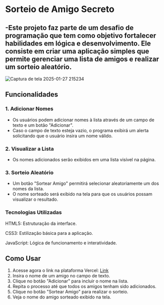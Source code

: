 
# Sorteio de Amigo Secreto

-Este projeto faz parte de um desafio de programação que tem como objetivo fortalecer habilidades em lógica e desenvolvimento. Ele consiste em criar uma aplicação simples que permite gerenciar uma lista de amigos e realizar um sorteio aleatório.
---
![Captura de tela 2025-01-27 215234](https://github.com/user-attachments/assets/e540da8d-90a4-449d-b8a8-e33c4c233976)



## Funcionalidades

### 1. Adicionar Nomes
- Os usuários podem adicionar nomes à lista através de um campo de texto e um botão "Adicionar".
- Caso o campo de texto esteja vazio, o programa exibirá um alerta solicitando que o usuário insira um nome válido.

### 2. Visualizar a Lista
- Os nomes adicionados serão exibidos em uma lista visível na página.

### 3. Sorteio Aleatório
- Um botão "Sortear Amigo" permitirá selecionar aleatoriamente um dos nomes da lista.
- O nome sorteado será exibido na tela para que os usuários possam visualizar o resultado.

### Tecnologias Utilizadas
HTML5: Estruturação da interface.

CSS3: Estilização básica para a aplicação.

JavaScript: Lógica de funcionamento e interatividade.


## Como Usar
1. Acesse agora o link na plataforma Vercel: [Link](http://127.0.0.1:5500/challenge-amigo-secreto_pt-main/index.html) 
2. Insira o nome de um amigo no campo de texto.
3. Clique no botão "Adicionar" para incluir o nome na lista.
4. Repita o processo até que todos os amigos tenham sido adicionados.
5. Clique no botão "Sortear Amigo" para realizar o sorteio.
6. Veja o nome do amigo sorteado exibido na tela.



